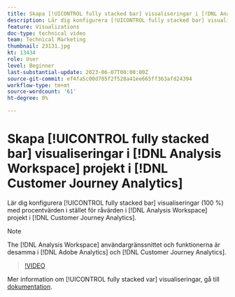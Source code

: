 ```yaml
---
title: Skapa [!UICONTROL fully stacked bar] visualiseringar i [!DNL Analysis Workspace] projekt
description: Lär dig konfigurera [!UICONTROL fully stacked bar] visualiseringar med procentvärden i stället för råvärden i [!DNL Analysis Workspace] projekt i [!DNL Customer Journey Analytics].
feature: Visualizations
doc-type: technical video
team: Technical Marketing
thumbnail: 23131.jpg
kt: 13434
role: User
level: Beginner
last-substantial-update: 2023-06-07T00:00:00Z
source-git-commit: ef4fa5c00d705f2f528a41ee665ff363afd24394
workflow-type: tm+mt
source-wordcount: '61'
ht-degree: 0%

---
```


# Skapa [!UICONTROL fully stacked bar] visualiseringar i [!DNL Analysis Workspace] projekt i [!DNL Customer Journey Analytics]

Lär dig konfigurera [!UICONTROL fully stacked bar] visualiseringar (100 %) med procentvärden i stället för råvärden i [!DNL Analysis Workspace] projekt i [!DNL Customer Journey Analytics].

>[!NOTE]
>
>The [!DNL Analysis Workspace] användargränssnittet och funktionerna är desamma i [!DNL Adobe Analytics] och [!DNL Customer Journey Analytics].

>[!VIDEO](https://video.tv.adobe.com/v/23131/?quality=12&learn=on)

Mer information om [!UICONTROL fully stacked var] visualiseringar, gå till [dokumentation](https://experienceleague.adobe.com/docs/analytics-platform/using/cja-workspace/visualizations/bar.html).
